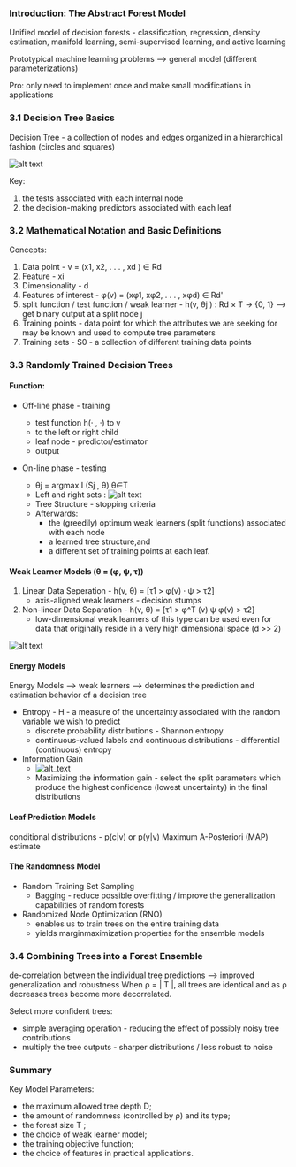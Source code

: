 ### Introduction: The Abstract Forest Model
Unified model of decision forests - classification, regression, density estimation, manifold learning, semi-supervised learning, and active learning

Prototypical machine learning problems --> general model   (different parameterizations)

Pro: only need to implement once and make small modifications in applications

### 3.1 Decision Tree Basics

Decision Tree - a collection of nodes and edges organized in a hierarchical fashion (circles and squares)

![alt text](https://github.com/NeuroDataDesign/ProgLearn_2021-2022/blob/main/Mordred_Yuan/Week%201/Screen%20Shot%202021-09-09%20at%2010.16.10%20AM.png)

Key:
1. the tests associated with each internal node 
2. the decision-making predictors associated with each leaf

### 3.2 Mathematical Notation and Basic Definitions
Concepts:
1. Data point - v = (x1, x2, . . . , xd ) ∈ Rd
2. Feature - xi
3. Dimensionality - d
4. Features of interest - φ(v) = (xφ1, xφ2, . . . , xφd) ∈ Rd'
5. split function / test function / weak learner - h(v, θj ) : Rd × T → {0, 1} --> get binary output at a split node j
6. Training points - data point for which the attributes we are seeking for may be known and used to compute tree parameters
7. Training sets - S0 - a collection of different training data points


### 3.3 Randomly Trained Decision Trees
#### Function:
* Off-line phase - training 
   * test function h(· , ·) to v
   * to the left or right child
   * leaf node - predictor/estimator
   * output
   
* On-line phase - testing
   * θj = argmax I (Sj , θ)   θ∈T
   * Left and right sets : ![alt text](https://github.com/NeuroDataDesign/ProgLearn_2021-2022/blob/main/Mordred_Yuan/Week%201/Screen%20Shot%202021-09-09%20at%2010.52.32%20AM.png)
   * Tree Structure - stopping criteria
   * Afterwards:
      * the (greedily) optimum weak learners (split functions) associated with each node
      * a learned tree structure,and 
      * a different set of training points at each leaf.

#### Weak Learner Models (θ = (φ, ψ, τ))
1. Linear Data Seperation - h(v, θ) = [τ1 > φ(v) · ψ > τ2]
   * axis-aligned weak learners - decision stumps
2. Non-linear Data Separation - h(v, θ) = [τ1 > φ^T (v) ψ φ(v) > τ2]
   * low-dimensional weak learners of this type can be used even for data that originally reside in a very high dimensional space (d >> 2)

![alt text](https://github.com/NeuroDataDesign/ProgLearn_2021-2022/blob/main/Mordred_Yuan/Week%201/Screen%20Shot%202021-09-09%20at%2011.20.46%20AM.png)

#### Energy Models
Energy Models --> weak learners --> determines the prediction and estimation behavior of a decision tree

* Entropy - H - a measure of the uncertainty associated with the random variable we wish to predict
  * discrete probability distributions - Shannon entropy
  * continuous-valued labels and continuous distributions - differential (continuous) entropy
* Information Gain 
  * ![alt_text](https://github.com/NeuroDataDesign/ProgLearn_2021-2022/blob/main/Mordred_Yuan/Week%201/Screen%20Shot%202021-09-09%20at%2011.40.22%20AM.png)
  * Maximizing the information gain - select the split parameters which produce the highest confidence (lowest uncertainty) in the final distributions

#### Leaf Prediction Models
conditional distributions - p(c|v) or p(y|v)
Maximum A-Posteriori (MAP) estimate

#### The Randomness Model

* Random Training Set Sampling
  * Bagging - reduce possible overfitting / improve the generalization capabilities of random forests
* Randomized Node Optimization (RNO)
  * enables us to train trees on the entire training data
  * yields marginmaximization properties for the ensemble models

### 3.4 Combining Trees into a Forest Ensemble
de-correlation between the individual tree predictions --> improved generalization and robustness
When ρ = | T |, all trees are identical and as ρ decreases trees become more decorrelated.

Select more confident trees:
* simple averaging operation - reducing the effect of possibly noisy tree contributions
* multiply the tree outputs - sharper distributions / less robust to noise



### Summary
Key Model Parameters:
* the maximum allowed tree depth D;
* the amount of randomness (controlled by ρ) and its type;
* the forest size T ;
* the choice of weak learner model;
* the training objective function;
* the choice of features in practical applications.
